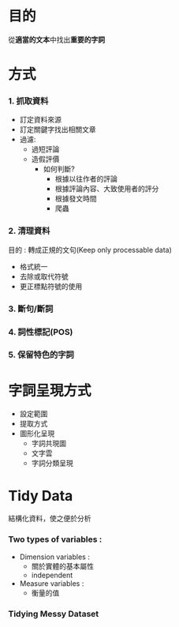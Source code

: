 # 目的
從**適當的文本**中找出**重要的字詞**

# 方式
### 1.  抓取資料
- 訂定資料來源
- 訂定關鍵字找出相關文章
- 過濾:
	- 過短評論
	- 造假評價
		- 如何判斷?
			- 根據以往作者的評論
			- 根據評論內容、大致使用者的評分
			- 根據發文時間
			- 爬蟲
### 2.  清理資料
目的 : 轉成正規的文句(Keep only processable data)
- 格式統一
- 去除或取代符號
- 更正標點符號的使用
### 3.  斷句/斷詞

### 4.  詞性標記(POS)

### 5.  保留特色的字詞

# 字詞呈現方式
- 設定範圍
- 提取方式
- 圖形化呈現
	- 字詞共現圖
	- 文字雲
	- 字詞分類呈現

# Tidy Data

結構化資料，使之便於分析

### Two types of variables : 
- Dimension variables : 
	- 關於實體的基本屬性
	- independent
- Measure variables : 
	- 衡量的值
### Tidying Messy Dataset
